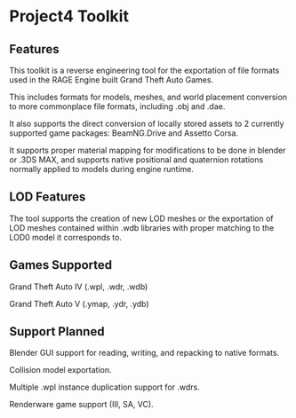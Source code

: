 # Project4 Toolkit

## Features

This toolkit is a reverse engineering tool for the exportation of file formats used in the RAGE Engine built Grand Theft Auto Games.

This includes formats for models, meshes, and world placement conversion to more commonplace file formats, including .obj and .dae.

It also supports the direct conversion of locally stored assets to 2 currently supported game packages: BeamNG.Drive and Assetto Corsa.

It supports proper material mapping for modifications to be done in blender or .3DS MAX, and supports native positional and quaternion rotations normally applied to models during engine runtime. 

## LOD Features
The tool supports the creation of new LOD meshes or the exportation of LOD meshes contained within .wdb libraries with proper matching to the LOD0 model it corresponds to.

## Games Supported
Grand Theft Auto IV (.wpl, .wdr, .wdb)

Grand Theft Auto V (.ymap, .ydr, .ydb)

## Support Planned
Blender GUI support for reading, writing, and repacking to native formats.

Collision model exportation.

Multiple .wpl instance duplication support for .wdrs.

Renderware game support (III, SA, VC).
